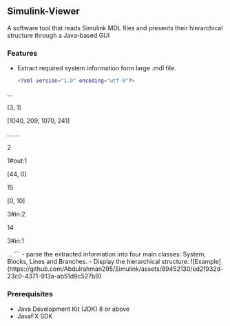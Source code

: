 ## Simulink-Viewer
A software tool that reads Simulink MDL files and presents their hierarchical structure through a Java-based GUI

### Features
- Extract required system information form large .mdl file.
  ``` matlab
  <?xml version="1.0" encoding="utf-8"?>
<System>
 ...
  <Block BlockType="Sum" Name="Add" SID="3" >
    <P Name="Ports">[3, 1]</P>
    <P Name="Position">[1040, 209, 1070, 241]</P>
    ...
  </Block>
  ...
  <Line>
    <P Name="ZOrder">2</P>
    <P Name="Src">1#out:1</P>
    <P Name="Points">[44, 0]</P>
    <Branch>
      <P Name="ZOrder">15</P>
      <P Name="Points">[0, 10]</P>
      <P Name="Dst">3#in:2</P>
    </Branch>
    <Branch>
      <P Name="ZOrder">14</P>
      <P Name="Dst">3#in:1</P>
    </Branch>
  </Line>
  ...
</System>
  ```
- parse the extracted information into four main classes: System, Blocks, Lines and Branches.
- Display the hierarchical structure.
  ![Example](https://github.com/Abdulrahman295/Simulink/assets/89452130/ed2f932d-23c0-4371-913a-ab51d9c527b9)

### Prerequisites
- Java Development Kit (JDK) 8 or above
- JavaFX SDK
